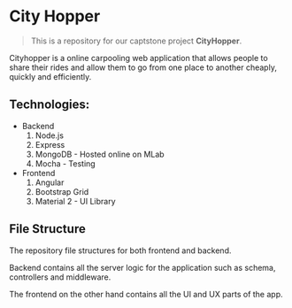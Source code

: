 # City Hopper

>This is a repository for our captstone project  **CityHopper**.

Cityhopper is a online carpooling web application that allows people to share their rides and allow them to go from one place to another cheaply, quickly and efficiently. 

## Technologies:
- Backend
    1. Node.js 
    2. Express
    3. MongoDB - Hosted online on MLab
    4. Mocha - Testing
- Frontend
    1. Angular
    2. Bootstrap Grid
    3. Material 2 - UI Library

## File Structure
The repository file structures for both frontend and backend. 

Backend contains all the server logic for the application such as schema, controllers and middleware.

The frontend on the other hand contains all the UI and UX parts of the app.
